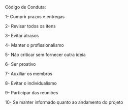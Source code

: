  Código de Conduta:
 
 
 1- Cumprir prazos e entregas
 
 2- Revisar todos os itens
 
 3- Evitar atrasos
 
 4- Manter o profissionalismo
 
 5- Não criticar sem fornecer outra ideia
 
 6- Ser proativo
 
 7- Auxiliar os membros
 
 8- Evitar o individualismo
 
 9- Participar das reuniões
 
 10- Se manter informado quanto ao andamento do projeto
 
